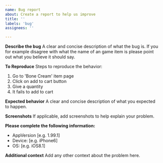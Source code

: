 ```yaml
---
name: Bug report
about: Create a report to help us improve
title: ''
labels: 'bug'
assignees: ''

---
```


**Describe the bug**
A clear and concise description of what the bug is. If you for example disagree with what the name of an game item is please point out what you believe it should say.

**To Reproduce**
Steps to reproduce the behavior:
1. Go to 'Bone Cream' item page
2. Click on add to cart button
3. Give a quantity
4. It fails to add to cart

**Expected behavior**
A clear and concise description of what you expected to happen.

**Screenshots**
If applicable, add screenshots to help explain your problem.

**Please complete the following information:**
 - AppVersion [e.g. 1.99.1]
 - Device: [e.g. iPhone6]
 - OS: [e.g. iOS8.1]

**Additional context**
Add any other context about the problem here.
